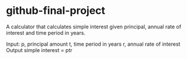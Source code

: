 # github-final-project

A calculator that calculates simple interest given principal, annual rate of interest and time period in years.

Input: p, principal amount t, time period in years r, annual rate of interest Output simple interest = ptr
